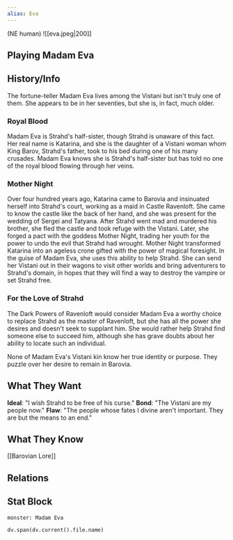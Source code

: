 ```yaml
---
alias: Eva
---
```

(NE human)
![[eva.jpeg|200]]
## Playing Madam Eva

## History/Info
The fortune-teller Madam Eva lives among the Vistani but isn't truly one of them. She appears to be in her seventies, but she is, in fact, much older.

### Royal Blood

Madam Eva is Strahd's half-sister, though Strahd is unaware of this fact. Her real name is Katarina, and she is the daughter of a Vistani woman whom King Barov, Strahd's father, took to his bed during one of his many crusades. Madam Eva knows she is Strahd's half-sister but has told no one of the royal blood flowing through her veins.

### Mother Night

Over four hundred years ago, Katarina came to Barovia and insinuated herself into Strahd's court, working as a maid in Castle Ravenloft. She came to know the castle like the back of her hand, and she was present for the wedding of Sergei and Tatyana. After Strahd went mad and murdered his brother, she fled the castle and took refuge with the Vistani. Later, she forged a pact with the goddess Mother Night, trading her youth for the power to undo the evil that Strahd had wrought. Mother Night transformed Katarina into an ageless crone gifted with the power of magical foresight. In the guise of Madam Eva, she uses this ability to help Strahd. She can send her Vistani out in their wagons to visit other worlds and bring adventurers to Strahd's domain, in hopes that they will find a way to destroy the vampire or set Strahd free.

### For the Love of Strahd

The Dark Powers of Ravenloft would consider Madam Eva a worthy choice to replace Strahd as the master of Ravenloft, but she has all the power she desires and doesn't seek to supplant him. She would rather help Strahd find someone else to succeed him, although she has grave doubts about her ability to locate such an individual.

None of Madam Eva's Vistani kin know her true identity or purpose. They puzzle over her desire to remain in Barovia.

## What They Want
**Ideal**: "I wish Strahd to be free of his curse."
**Bond**: "The Vistani are my people now."
**Flaw**: "The people whose fates I divine aren't important. They are but the means to an end."

## What They Know
[[Barovian Lore]]

## Relations

## Stat Block

```statblock
monster: Madam Eva
```

```dataviewjs
dv.span(dv.current().file.name)
```